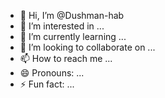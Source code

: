 - 👋 Hi, I’m @Dushman-hab
- 👀 I’m interested in ...
- 🌱 I’m currently learning ...
- 💞️ I’m looking to collaborate on ...
- 📫 How to reach me ...
- 😄 Pronouns: ...
- ⚡ Fun fact: ...

<!---
Dushman-hab/Dushman-hab is a ✨ special ✨ repository because its `README.md` (this file) appears on your GitHub profile.
You can click the Preview link to take a look at your changes.
--->
